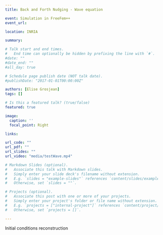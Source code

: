 ```yaml
---
title: Back and Forth Nudging - Wave equation

event: Simulation in FreeFem++
event_url:

location: INRIA

summary: 

# Talk start and end times.
#   End time can optionally be hidden by prefixing the line with `#`.
#date: ""
#date_end: ""
#all_day: true

# Schedule page publish date (NOT talk date).
#publishDate: "2017-01-01T00:00:00Z"

authors: [Elise Grosjean]
tags: []

# Is this a featured talk? (true/false)
featured: true

image:
  caption: ''
  focal_point: Right

links:

url_code: ""
url_pdf: ""
url_slides: ""
url_video: "media/testWave.mp4"

# Markdown Slides (optional).
#   Associate this talk with Markdown slides.
#   Simply enter your slide deck's filename without extension.
#   E.g. `slides = "example-slides"` references `content/slides/example-slides.md`.
#   Otherwise, set `slides = ""`.

# Projects (optional).
#   Associate this post with one or more of your projects.
#   Simply enter your project's folder or file name without extension.
#   E.g. `projects = ["internal-project"]` references `content/project/deep-learning/index.md`.
#   Otherwise, set `projects = []`.

---
```


Initial conditions reconstruction
	